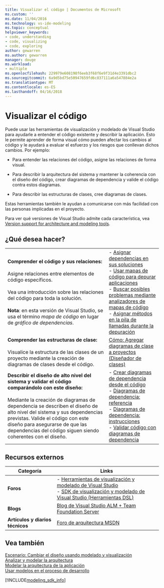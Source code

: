 ```yaml
---
title: Visualizar el código | Documentos de Microsoft
ms.custom: ''
ms.date: 11/04/2016
ms.technology: vs-ide-modeling
ms.topic: conceptual
helpviewer_keywords:
- code, understanding
- code, visualizing
- code, exploring
author: gewarren
ms.author: gewarren
manager: douge
ms.workload:
- multiple
ms.openlocfilehash: 229979e608198f6eeb3f68f6e9f31d4e3391dbc2
ms.sourcegitcommit: 6a9d5bd75e50947659fd6c837111a6a547884e2a
ms.translationtype: MT
ms.contentlocale: es-ES
ms.lasthandoff: 04/16/2018
---
```

# <a name="visualize-code"></a>Visualizar el código
Puede usar las herramientas de visualización y modelado de Visual Studio para ayudarle a entender el código existente y describir la aplicación. Esto le permite aprender de forma visual cómo pueden afectar los cambios al código y le ayudará a evaluar el esfuerzo y los riesgos que conllevan dichos cambios. Por ejemplo:  
  
-   Para entender las relaciones del código, asigne las relaciones de forma visual.  
  
-   Para describir la arquitectura del sistema y mantener la coherencia con el diseño del código, crear diagramas de dependencia y valide el código contra estos diagramas.  
  
-   Para describir las estructuras de clases, cree diagramas de clases.  
  
 Estas herramientas también le ayudan a comunicarse con más facilidad con las personas implicadas en el proyecto. 
  
 Para ver qué versiones de Visual Studio admite cada característica, vea [Version support for architecture and modeling tools](../modeling/what-s-new-for-design-in-visual-studio.md#VersionSupport).  
  
## <a name="what-do-you-want-to-do"></a>¿Qué desea hacer?  
  
|||  
|-|-|  
|**Comprender el código y sus relaciones:**<br /><br /> Asigne relaciones entre elementos de código específicos.<br /><br /> Vea una introducción sobre las relaciones del código para toda la solución.<br /><br /> **Nota**: en esta versión de Visual Studio, se usa el término *mapa de código* en lugar de *gráfico de dependencias*.|-   [Asignar dependencias en sus soluciones](../modeling/map-dependencies-across-your-solutions.md)<br />-   [Usar mapas de código para depurar aplicaciones](../modeling/use-code-maps-to-debug-your-applications.md)<br />-   [Buscar posibles problemas mediante analizadores de mapas de código](../modeling/find-potential-problems-using-code-map-analyzers.md)<br />-   [Asignar métodos en la pila de llamadas durante la depuración](../debugger/map-methods-on-the-call-stack-while-debugging-in-visual-studio.md)|  
|**Comprender las estructuras de clase:**<br /><br /> Visualice la estructura de las clases de un proyecto mediante la creación de diagramas de clases desde el código.|[Cómo: Agregar diagramas de clase a proyectos (Diseñador de clases)](../ide/how-to-add-class-diagrams-to-projects-class-designer.md)|  
|**Describir el diseño de alto nivel del sistema y validar el código comparándolo con este diseño:**<br /><br /> Mediante la creación de diagramas de dependencia se describen el diseño de alto nivel del sistema y sus dependencias previstas. Valide el código con este diseño para asegurarse de que las dependencias del código siguen siendo coherentes con el diseño.|-   [Crear diagramas de dependencia desde el código](../modeling/create-layer-diagrams-from-your-code.md)<br />-   [Diagramas de dependencia: referencia](../modeling/layer-diagrams-reference.md)<br />-   [Diagramas de dependencia: instrucciones](../modeling/layer-diagrams-guidelines.md)<br />-   [Validar código con diagramas de dependencia](../modeling/validate-code-with-layer-diagrams.md)|  
  
## <a name="external-resources"></a>Recursos externos  
  
|**Categoría**|**Links**|  
|------------------|---------------|  
|**Foros**|-   [Herramientas de visualización y modelado de Visual Studio](http://go.microsoft.com/fwlink/?LinkId=184720)<br />-   [SDK de visualización y modelado de Visual Studio (Herramientas DSL)](http://go.microsoft.com/fwlink/?LinkId=184721)|  
|**Blogs**|[Blog de Visual Studio ALM + Team Foundation Server](http://go.microsoft.com/fwlink/?LinkID=201340)|  
|**Artículos y diarios técnicos**|[Foro de arquitectura MSDN](http://go.microsoft.com/fwlink/?LinkId=201343)|  
  
## <a name="see-also"></a>Vea también  
 [Escenario: Cambiar el diseño usando modelado y visualización](../modeling/scenario-change-your-design-using-visualization-and-modeling.md)   
 [Analizar y modelar la arquitectura](../modeling/analyze-and-model-your-architecture.md)   
 [Modelar la arquitectura de la aplicación](../modeling/model-your-app-s-architecture.md)   
 [Usar modelos en el proceso de desarrollo](../modeling/use-models-in-your-development-process.md)

[!INCLUDE[modeling_sdk_info](includes/modeling_sdk_info.md)]
